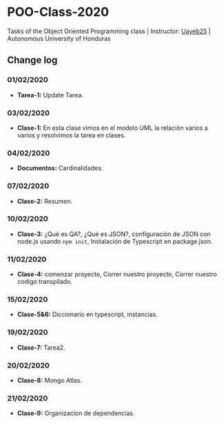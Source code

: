 # POO-Class-2020
Tasks of the Object Oriented Programming class | Instructor: [Uayeb25](https://github.com/uayeb25) | Autonomous University of Honduras

## Change log

### 01/02/2020
- **Tarea-1:** Update Tarea.

### 03/02/2020
- **Clase-1:** En esta clase vimos en el modelo UML la relación varios a varios y resolvimos la tarea en clases.

### 04/02/2020
- **Documentos:** Cardinalidades.

### 07/02/2020
- **Clase-2:** Resumen.

### 10/02/2020
- **Clase-3:** ¿Qué es QA?, ¿Qué es JSON?, configuración de JSON con node.js usando `npm init`, Instalación de Typescript en package.json.

### 11/02/2020
- **Clase-4:** comenzar proyecto, Correr nuestro proyecto, Correr nuestro codigo transpilado.

### 15/02/2020
- **Clase-5&6:** Diccionario en typescript, instancias.

### 19/02/2020
- **Clase-7:** Tarea2.

### 20/02/2020
- **Clase-8:** Mongo Atlas.

### 21/02/2020
- **Clase-9:** Organizacion de dependencias.
